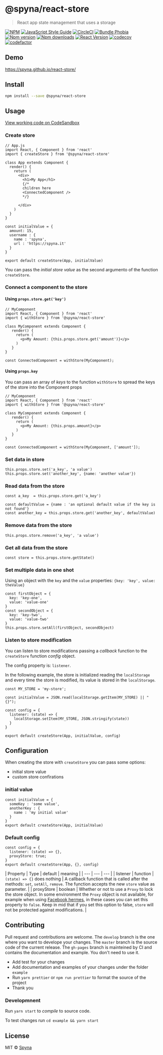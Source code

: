 # @spyna/react-store

> React app state management that uses a storage

[![NPM](https://img.shields.io/npm/v/@spyna/react-store.svg)](https://www.npmjs.com/package/@spyna/react-store) [![JavaScript Style Guide](https://img.shields.io/badge/code_style-standard-brightgreen.svg)](https://standardjs.com)
[![CircleCI](https://img.shields.io/circleci/project/github/Spyna/react-store/master.svg?style=flat-square)](https://img.shields.io/circleci/project/github/Spyna/react-store/master.svg?style=flat-square)
[![Bundle Phobia](https://img.shields.io/bundlephobia/minzip/@spyna/react-store.svg?style=flat-square)](https://img.shields.io/bundlephobia/minzip/@spyna/react-store.svg?style=flat-square)
[![Npm version](https://img.shields.io/npm/v/@spyna/react-store.svg?style=flat-square)](https://img.shields.io/npm/v/@spyna/react-store.svg?style=flat-square)
[![Npm downloads](https://img.shields.io/npm/dt/@spyna/react-store.svg?style=flat-square)](https://img.shields.io/npm/dt/@spyna/react-store.svg)
[![React Version](https://img.shields.io/npm/dependency-version/@spyna/react-store/peer/react.svg?style=flat-square)](https://img.shields.io/npm/dependency-version/@spyna/react-store/peer/react.svg?style=flat-square)
[![codecov](https://codecov.io/gh/Spyna/react-store/branch/master/graph/badge.svg)](https://codecov.io/gh/Spyna/react-store)
[![codefactor](https://www.codefactor.io/repository/github/Spyna/react-store/badge?style=flat-square)](https://www.codefactor.io/repository/github/spyna/react-store/overview/master)
  


## Demo 

https://spyna.github.io/react-store/

## Install

```bash
npm install --save @spyna/react-store
```

## Usage

[View working code on CodeSandbox](https://codesandbox.io/s/62zq0n407r?autoresize=1&hidenavigation=1)


### Create store

```JS
// App.js
import React, { Component } from 'react'
import { createStore } from '@spyna/react-store'

class App extends Component {
  render() {
    return (
      <div>
        <h1>My App</h1>
        {/*
        children here
        <ConnectedComponent />
        */}
        
      </div>
    )
  }
}

const initialValue = {
  amount: 15,
  username : {
    name : 'spyna',
    url : 'https://spyna.it'
  }
}

export default createStore(App, initialValue)
```

You can pass the *initial store value* as the second argumento of the function `createStore`.

### Connect a component to the store

#### Using `props.store.get('key')`

```JS
// MyComponent
import React, { Component } from 'react'
import { withStore } from '@spyna/react-store'

class MyComponent extends Component {
   render() {
     return (
       <p>My Amount: {this.props.store.get('amount')}</p>
     )
   }
}

const ConnectedComponent = withStore(MyComponent);
```

#### Using `props.key`

You can pass an array of *keys* to the function `withStore` to spread the keys of the store into the Component props

```JS
// MyComponent
import React, { Component } from 'react'
import { withStore } from '@spyna/react-store'

class MyComponent extends Component {
   render() {
     return (
       <p>My Amount: {this.props.amount}</p>
     )
   }
}

const ConnectedComponent = withStore(MyComponent, ['amount']);
```


### Set data in store 

```JS
this.props.store.set('a_key', 'a value')
this.props.store.set('another_key', {name: 'another value'})
```

### Read data from the store

```JS
const a_key  = this.props.store.get('a_key')

const defaultValue = {name : 'an optional default value if the key is not found'}
const another_key = this.props.store.get('another_key', defaultValue)
```

### Remove data from the store 

```JS
this.props.store.remove('a_key', 'a value')
```

### Get all data from the store

```JS
const store = this.props.store.getState()
```


### Set multiple data in one shot

Using an object with the `key` and the `value` properties: `{key: 'key', value: theValue}`

```JS
const firstObject = {
  key: 'key-one',
  value: 'value-one'
}
const secondObject = {
  key: 'key-two',
  value: 'value-two'
}
this.props.store.setAll(firstObject, secondObject)

```

### Listen to store modification

You can listen to store modifications passing a *callback* function to the `createStore` function *config* object.

The config property is: `listener`. 

In the following example, the store is initialized reading the `localStorage` and every time the store is modified, its value is stored in the `localStorage`.


```
const MY_STORE = 'my-store';

const initialValue = JSON.read(localStorage.getItem(MY_STORE) || "{}");

const config = {
  listener: (state) => {
    localStorage.setItem(MY_STORE, JSON.stringify(state))
  }
}

export default createStore(App, initialValue, config)

```

## Configuration

When creating the store with `createStore` you can pass some options:

 * initial store value
 * custom store confirations

### initial value 

```JS
const initialValue = {
  someKey : 'some value',
  anotherKey : {
    name : 'my initial value'
  }
}
export default createStore(App, initialValue)

```

### Default config

```JS
const config = {
  listener: (state) => {},
  proxyStore: true;
}
export default createStore(App, {}, config)

```

| Property | Type | default | meaning |
| --- | --- | --- |
| listener | function | `(state) => {}` does nothing | A callback function that is called after the methods: `set`, `setAll`, `remove`. The function accepts the new `store` value as parameter. |
| proxyStore | boolean | Whether or not to use a `Proxy` to lock the store object. In some environment the `Proxy` object is not available, for example when using [Facebook hermes](https://hermesengine.dev/), in these cases you can set this property to `false`. Keep in mid that if you set this option to false, `store` will not be protected against modifications. |


## Contributing

Pull request and contributions are welcome. 
The `develop` branch is the one where you want to develope your changes. 
The `master` branch is the source code of the current release. 
The `gh-pages` branch is mainteined by CI and contains the documentation and example. You don't need to use it.


* Add test for your changes
* Add documentation and examples of your changes under the folder `example`
* Run `yarn prettier` or `npm run prettier` to format the source of the project
* Thank you

### Developmnent

Run `yarn start` to *compile* to source code. 

To test changes run `cd example && yarn start` 


## License

MIT © [Spyna](https://github.com/Spyna)
